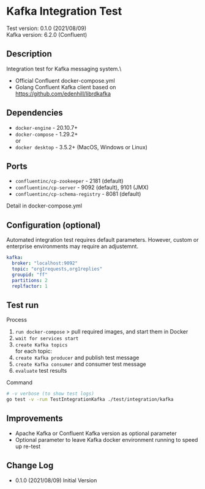 # Kafka Integration Test

Test version: 0.1.0 (2021/08/09)\
Kafka version: 6.2.0 (Confluent)

## Description
Integration test for Kafka messaging system.\
- Official Confluent docker-compose.yml
- Golang Confluent Kafka client based on https://github.com/edenhill/librdkafka

## Dependencies

- `docker-engine` - 20.10.7+
- `docker-compose` - 1.29.2+\
or
- `docker desktop` - 3.5.2+ (MacOS, Windows or Linux)

## Ports

- `confluentinc/cp-zookeeper` - 2181 (default)
- `confluentinc/cp-server` - 9092 (default), 9101 (JMX)
- `confluentinc/cp-schema-registry` - 8081 (default)

Detail in docker-compose.yml

## Configuration (optional)

Automated integration test requires default parameters. However, custom or enterprise environments may require an adjustemnt. 

```yaml
kafka:
  broker: "localhost:9092"
  topic: "org1requests,org1replies"
  groupid: "ff"
  partitions: 2
  replfactor: 1
```

## Test run 

Process
1) `run docker-compose` > pull required images, and start them in Docker
2) `wait for services start`
3) `create Kafka topics`\
for each topic:
4) `create Kafka producer` and publish test message
5) `create Kafka consumer` and consumer test message
6) `evaluate` test results

Command
```sh
# -v verbose (to show test logs)
go test -v -run TestIntegrationKafka ./test/integration/kafka
```

## Improvements
- Apache Kafka or Confluent Kafka version as optional parameter
- Optional parameter to leave Kafka docker environment running to speed up re-test

## Change Log
- 0.1.0 (2021/08/09) Initial Version